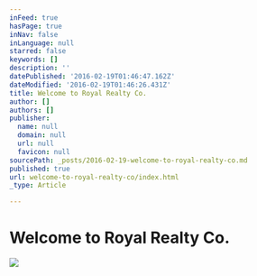 ```yaml
---
inFeed: true
hasPage: true
inNav: false
inLanguage: null
starred: false
keywords: []
description: ''
datePublished: '2016-02-19T01:46:47.162Z'
dateModified: '2016-02-19T01:46:26.431Z'
title: Welcome to Royal Realty Co.
author: []
authors: []
publisher:
  name: null
  domain: null
  url: null
  favicon: null
sourcePath: _posts/2016-02-19-welcome-to-royal-realty-co.md
published: true
url: welcome-to-royal-realty-co/index.html
_type: Article

---
```

# Welcome to Royal Realty Co.
![](https://the-grid-user-content.s3-us-west-2.amazonaws.com/85310981-d384-41ca-a402-a12b0c602f39.jpg)